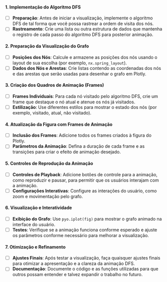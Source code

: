 #### 1. Implementação do Algoritmo DFS
   - [ ] **Preparação**: Antes de iniciar a visualização, implemente o algoritmo DFS de tal forma que você possa rastrear a ordem de visita dos nós.
   - [ ] **Rastreamento**: Crie uma lista ou outra estrutura de dados que mantenha o registro de cada passo do algoritmo DFS para posterior animação.

#### 2. Preparação da Visualização do Grafo
   - [ ] **Posições dos Nós**: Calcule e armazene as posições dos nós usando o layout de sua escolha (por exemplo, `nx.spring_layout`).
   - [ ] **Dados dos Nós e Arestas**: Crie listas contendo as coordenadas dos nós e das arestas que serão usadas para desenhar o grafo em Plotly.

#### 3. Criação dos Quadros de Animação (Frames)
   - [ ] **Frames Individuais**: Para cada nó visitado pelo algoritmo DFS, crie um frame que destaque o nó atual e atenue os nós já visitados.
   - [ ] **Estilização**: Use diferentes estilos para mostrar o estado dos nós (por exemplo, visitado, atual, não visitado).

#### 4. Atualização da Figura com Frames de Animação
   - [ ] **Inclusão dos Frames**: Adicione todos os frames criados à figura do Plotly.
   - [ ] **Parâmetros da Animação**: Defina a duração de cada frame e as transições para criar o efeito de animação desejado.

#### 5. Controles de Reprodução da Animação
   - [ ] **Controles de Playback**: Adicione botões de controle para a animação, como reproduzir e pausar, para permitir que os usuários interajam com a animação.
   - [ ] **Configurações Interativas**: Configure as interações do usuário, como zoom e movimentação pelo grafo.

#### 6. Visualização e Interatividade
   - [ ] **Exibição do Grafo**: Use `pyo.iplot(fig)` para mostrar o grafo animado na interface do usuário.
   - [ ] **Testes**: Verifique se a animação funciona conforme esperado e ajuste os parâmetros conforme necessário para melhorar a visualização.

#### 7. Otimização e Refinamento
   - [ ] **Ajustes Finais**: Após testar a visualização, faça quaisquer ajustes finais para otimizar a apresentação e a clareza da animação DFS.
   - [ ] **Documentação**: Documente o código e as funções utilizadas para que outros possam entender e talvez expandir o trabalho no futuro.